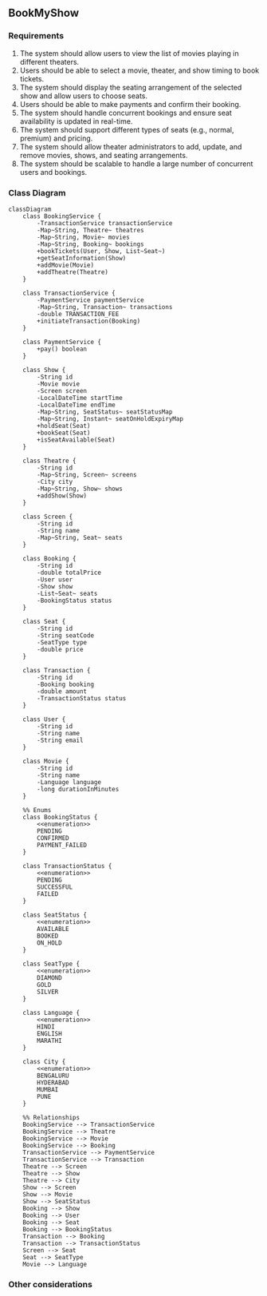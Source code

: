 ## BookMyShow

### Requirements

1. The system should allow users to view the list of movies playing in different theaters.
2. Users should be able to select a movie, theater, and show timing to book tickets.
3. The system should display the seating arrangement of the selected show and allow users to choose seats.
4. Users should be able to make payments and confirm their booking.
5. The system should handle concurrent bookings and ensure seat availability is updated in real-time.
6. The system should support different types of seats (e.g., normal, premium) and pricing.
7. The system should allow theater administrators to add, update, and remove movies, shows, and seating arrangements.
8. The system should be scalable to handle a large number of concurrent users and bookings.

### Class Diagram

```mermaid
classDiagram
    class BookingService {
        -TransactionService transactionService
        -Map~String, Theatre~ theatres
        -Map~String, Movie~ movies
        -Map~String, Booking~ bookings
        +bookTickets(User, Show, List~Seat~)
        +getSeatInformation(Show)
        +addMovie(Movie)
        +addTheatre(Theatre)
    }

    class TransactionService {
        -PaymentService paymentService
        -Map~String, Transaction~ transactions
        -double TRANSACTION_FEE
        +initiateTransaction(Booking)
    }

    class PaymentService {
        +pay() boolean
    }

    class Show {
        -String id
        -Movie movie
        -Screen screen
        -LocalDateTime startTime
        -LocalDateTime endTime
        -Map~String, SeatStatus~ seatStatusMap
        -Map~String, Instant~ seatOnHoldExpiryMap
        +holdSeat(Seat)
        +bookSeat(Seat)
        +isSeatAvailable(Seat)
    }

    class Theatre {
        -String id
        -Map~String, Screen~ screens
        -City city
        -Map~String, Show~ shows
        +addShow(Show)
    }

    class Screen {
        -String id
        -String name
        -Map~String, Seat~ seats
    }

    class Booking {
        -String id
        -double totalPrice
        -User user
        -Show show
        -List~Seat~ seats
        -BookingStatus status
    }

    class Seat {
        -String id
        -String seatCode
        -SeatType type
        -double price
    }

    class Transaction {
        -String id
        -Booking booking
        -double amount
        -TransactionStatus status
    }

    class User {
        -String id
        -String name
        -String email
    }

    class Movie {
        -String id
        -String name
        -Language language
        -long durationInMinutes
    }

    %% Enums
    class BookingStatus {
        <<enumeration>>
        PENDING
        CONFIRMED
        PAYMENT_FAILED
    }

    class TransactionStatus {
        <<enumeration>>
        PENDING
        SUCCESSFUL
        FAILED
    }

    class SeatStatus {
        <<enumeration>>
        AVAILABLE
        BOOKED
        ON_HOLD
    }

    class SeatType {
        <<enumeration>>
        DIAMOND
        GOLD
        SILVER
    }

    class Language {
        <<enumeration>>
        HINDI
        ENGLISH
        MARATHI
    }

    class City {
        <<enumeration>>
        BENGALURU
        HYDERABAD
        MUMBAI
        PUNE
    }

    %% Relationships
    BookingService --> TransactionService
    BookingService --> Theatre
    BookingService --> Movie
    BookingService --> Booking
    TransactionService --> PaymentService
    TransactionService --> Transaction
    Theatre --> Screen
    Theatre --> Show
    Theatre --> City
    Show --> Screen
    Show --> Movie
    Show --> SeatStatus
    Booking --> Show
    Booking --> User
    Booking --> Seat
    Booking --> BookingStatus
    Transaction --> Booking
    Transaction --> TransactionStatus
    Screen --> Seat
    Seat --> SeatType
    Movie --> Language
```

### Other considerations